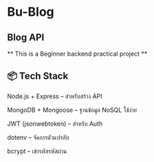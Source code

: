 # Bu-Blog
## Blog API

** This is a Beginner backend practical project **

## 📦 Tech Stack

Node.js + Express – สำหรับสร้าง API

MongoDB + Mongoose – ฐานข้อมูล NoSQL ใช้ง่าย

JWT (jsonwebtoken) – สำหรับ Auth

dotenv – จัดการตัวแปรลับ

bcrypt – เข้ารหัสรหัสผ่าน